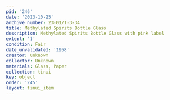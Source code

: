 ```yaml
---
pid: '246'
date: '2023-10-25'
archive_number: 23-01/1-3-34
title: Methylated Spirits Bottle Glass
description: Methylated Spirits Bottle Glass with pink label
extent: '1'
condition: Fair
date_unvalidated: '1958'
creator: Unknown
collector: Unknown
materials: Glass, Paper
collection: tinui
key: object
order: '245'
layout: tinui_item
---
```

